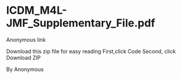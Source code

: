 # ICDM_M4L-JMF_Supplementary_File.pdf

 Anonymous link
 
Download this zip file for easy reading
  First,click  Code
  Second, click Download ZIP
  
  
By Anonymous 
